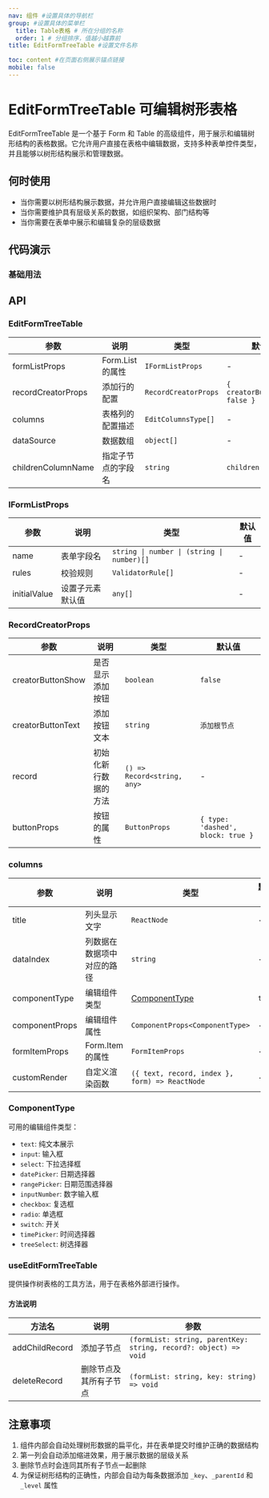 ```yaml
---
nav: 组件 #设置具体的导航栏
group: #设置具体的菜单栏
  title: Table表格 # 所在分组的名称
  order: 1 # 分组排序，值越小越靠前
title: EditFormTreeTable #设置文件名称

toc: content #在页面右侧展示锚点链接
mobile: false
---
```


# EditFormTreeTable 可编辑树形表格

EditFormTreeTable 是一个基于 Form 和 Table 的高级组件，用于展示和编辑树形结构的表格数据。它允许用户直接在表格中编辑数据，支持多种表单控件类型，并且能够以树形结构展示和管理数据。

## 何时使用

- 当你需要以树形结构展示数据，并允许用户直接编辑这些数据时
- 当你需要维护具有层级关系的数据，如组织架构、部门结构等
- 当你需要在表单中展示和编辑复杂的层级数据

## 代码演示

### 基础用法

<code src="./demo/editFormTreeTable/index.tsx"></code>

## API

### EditFormTreeTable

| 参数               | 说明               | 类型                 | 默认值                         |
| ------------------ | ------------------ | -------------------- | ------------------------------ |
| formListProps      | Form.List 的属性   | `IFormListProps`     | -                              |
| recordCreatorProps | 添加行的配置       | `RecordCreatorProps` | `{ creatorButtonShow: false }` |
| columns            | 表格列的配置描述   | `EditColumnsType[]`  | -                              |
| dataSource         | 数据数组           | `object[]`           | -                              |
| childrenColumnName | 指定子节点的字段名 | `string`             | `children`                     |

### IFormListProps

| 参数         | 说明             | 类型                                       | 默认值 |
| ------------ | ---------------- | ------------------------------------------ | ------ |
| name         | 表单字段名       | `string \| number \| (string \| number)[]` | -      |
| rules        | 校验规则         | `ValidatorRule[]`                          | -      |
| initialValue | 设置子元素默认值 | `any[]`                                    | -      |

### RecordCreatorProps

| 参数              | 说明                 | 类型                        | 默认值                            |
| ----------------- | -------------------- | --------------------------- | --------------------------------- |
| creatorButtonShow | 是否显示添加按钮     | `boolean`                   | `false`                           |
| creatorButtonText | 添加按钮文本         | `string`                    | `添加根节点`                      |
| record            | 初始化新行数据的方法 | `() => Record<string, any>` | -                                 |
| buttonProps       | 按钮的属性           | `ButtonProps`               | `{ type: 'dashed', block: true }` |

### columns

| 参数           | 说明                       | 类型                                           | 默认值 |
| -------------- | -------------------------- | ---------------------------------------------- | ------ |
| title          | 列头显示文字               | `ReactNode`                                    | -      |
| dataIndex      | 列数据在数据项中对应的路径 | `string`                                       | -      |
| componentType  | 编辑组件类型               | [ComponentType](#componenttype)                | `text` |
| componentProps | 编辑组件属性               | `ComponentProps<ComponentType>`                | -      |
| formItemProps  | Form.Item 的属性           | `FormItemProps`                                | -      |
| customRender   | 自定义渲染函数             | `({ text, record, index }, form) => ReactNode` | -      |

### ComponentType

可用的编辑组件类型：

- `text`: 纯文本展示
- `input`: 输入框
- `select`: 下拉选择框
- `datePicker`: 日期选择器
- `rangePicker`: 日期范围选择器
- `inputNumber`: 数字输入框
- `checkbox`: 复选框
- `radio`: 单选框
- `switch`: 开关
- `timePicker`: 时间选择器
- `treeSelect`: 树选择器

### useEditFormTreeTable

提供操作树表格的工具方法，用于在表格外部进行操作。

<!-- ```tsx
import { useEditFormTreeTable } from 'pangcg-components';
const { addChildRecord, deleteRecord } = useEditFormTreeTable();

// 添加子节点
addChildRecord('formFieldName', parentKey, newRecordData);

// 删除节点及其所有子节点
deleteRecord('formFieldName', keyToDelete);
``` -->

#### 方法说明

| 方法名         | 说明                   | 参数                                                             |
| -------------- | ---------------------- | ---------------------------------------------------------------- |
| addChildRecord | 添加子节点             | `(formList: string, parentKey: string, record?: object) => void` |
| deleteRecord   | 删除节点及其所有子节点 | `(formList: string, key: string) => void`                        |

## 注意事项

1. 组件内部会自动处理树形数据的扁平化，并在表单提交时维护正确的数据结构
2. 第一列会自动添加缩进效果，用于展示数据的层级关系
3. 删除节点时会连同其所有子节点一起删除
4. 为保证树形结构的正确性，内部会自动为每条数据添加 `_key`、`_parentId` 和 `_level` 属性
